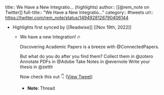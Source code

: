 title:: We Have a New Integratio... (highlights)
author:: [[@rem_note on Twitter]]
full-title:: "We Have a New Integratio..."
category:: #tweets
url:: https://twitter.com/rem_note/status/1494928126790406144

- Highlights first synced by [[Readwise]] [[Nov 19th, 2022]]
	- We have a new Integration! 🔥
	  
	  Discovering Academic Papers is a breeze with @ConnectedPapers. 
	  
	  But what do you do after you find them? 
	  Collect them in @zotero
	  Annotate PDFs in @Adobe
	  Take Notes in @evernote
	  Write your thesis in @zettlr 
	  
	  Now check this out 👇 ([View Tweet](https://twitter.com/rem_note/status/1494928126790406144))
		- **Note**: Thread